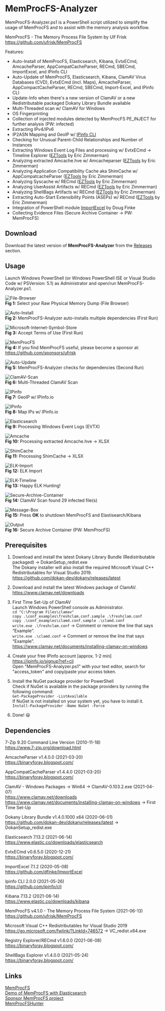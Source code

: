 # MemProcFS-Analyzer
MemProcFS-Analyzer.ps1 is a PowerShell script utilized to simplify the usage of MemProcFS and to assist with the memory analysis workflow.

MemProcFS - The Memory Process File System by Ulf Frisk  
https://github.com/ufrisk/MemProcFS  

Features:
* Auto-Install of MemProcFS, Elasticsearch, Kibana, EvtxECmd, AmcacheParser, AppCompatCacheParser, RECmd, SBECmd, ImportExcel, and IPinfo CLI  
* Auto-Update of MemProcFS, Elasticsearch, Kibana, ClamAV Virus Databases (CVD), EvtxECmd (incl. Maps), AmcacheParser, AppCompactCacheParser, RECmd, SBECmd, Import-Excel, and IPinfo CLI
* Update-Info when there's a new version of ClamAV or a new Redistributable packaged Dokany Library Bundle available  
* Multi-Threaded scan w/ ClamAV for Windows  
* OS Fingerprinting  
* Collection of injected modules detected by MemProcFS PE_INJECT for further analysis (PW: infected)
* Extracting IPv4/IPv6  
* IP2ASN Mapping and GeoIP w/ [IPinfo CLI](https://github.com/ipinfo/cli)  
* Checking for Unusual Parent-Child Relationships and Number of Instances  
* Extracting Windows Event Log Files and processing w/ EvtxECmd &#8594; Timeline Explorer ([EZTools](https://ericzimmerman.github.io/) by Eric Zimmerman)  
* Analyzing extracted Amcache.hve w/ Amcacheparser ([EZTools](https://ericzimmerman.github.io/) by Eric Zimmerman)  
* Analyzing Application Compatibility Cache aka ShimCache w/ AppCompatcacheParser ([EZTools](https://ericzimmerman.github.io/) by Eric Zimmerman)  
* Analyzing Syscache w/ RECmd ([EZTools](https://ericzimmerman.github.io/) by Eric Zimmerman)  
* Analyzing UserAssist Artifacts w/ RECmd ([EZTools](https://ericzimmerman.github.io/) by Eric Zimmerman)  
* Analyzing ShellBags Artifacts w/ RECmd ([EZTools](https://ericzimmerman.github.io/) by Eric Zimmerman)  
* Extracting Auto-Start Extensibility Points (ASEPs) w/ RECmd ([EZTools](https://ericzimmerman.github.io/) by Eric Zimmerman) 
* Integration of PowerShell module [ImportExcel](https://github.com/dfinke/ImportExcel) by Doug Finke
* Collecting Evidence Files (Secure Archive Container &#8594; PW: MemProcFS)  

## Download 
Download the latest version of **MemProcFS-Analyzer** from the [Releases](https://github.com/evild3ad/MemProcFS-Analyzer/releases) section.  

## Usage  
Launch Windows PowerShell (or Windows PowerShell ISE or Visual Studio Code w/ PSVersion: 5.1) as Administrator and open/run MemProcFS-Analyzer.ps1. 

![File-Browser](https://github.com/evild3ad/MemProcFS-Analyzer/blob/195b43a37a11e58998d03213717f70e22c6bae54/Screenshots/01.png)  
**Fig 1:** Select your Raw Physical Memory Dump (File Browser)

![Auto-Install](https://github.com/evild3ad/MemProcFS-Analyzer/blob/195b43a37a11e58998d03213717f70e22c6bae54/Screenshots/02.png)  
**Fig 2:** MemProcFS-Analyzer auto-installs multiple dependencies (First Run)

![Microsoft-Internet-Symbol-Store](https://github.com/evild3ad/MemProcFS-Analyzer/blob/195b43a37a11e58998d03213717f70e22c6bae54/Screenshots/03.png)  
**Fig 3:** Accept Terms of Use (First Run)  

![MemProcFS](https://github.com/evild3ad/MemProcFS-Analyzer/blob/195b43a37a11e58998d03213717f70e22c6bae54/Screenshots/04.png)  
**Fig 4:** If you find MemProcFS useful, please become a sponsor at: https://github.com/sponsors/ufrisk  

![Auto-Update](https://github.com/evild3ad/MemProcFS-Analyzer/blob/195b43a37a11e58998d03213717f70e22c6bae54/Screenshots/05.png)  
**Fig 5:** MemProcFS-Analyzer checks for dependencies (Second Run)

![ClamAV-Scan](https://github.com/evild3ad/MemProcFS-Analyzer/blob/d4b43171c4dacaf42cd983b5ea9810ba29e0bd7e/Screenshots/ClamAV-Scan.png)  
**Fig 6:** Multi-Threaded ClamAV Scan

![IPinfo](https://github.com/evild3ad/MemProcFS-Analyzer/blob/28d128fdf058b056e929dd925433edfd2f10cbfd/Screenshots/IPinfo.png)  
**Fig 7:** GeoIP w/ IPinfo.io

![IPinfo](https://github.com/evild3ad/MemProcFS-Analyzer/blob/e5505296fd5ea604af15f4882a5478a44160f321/Screenshots/Map.png)  
**Fig 8:** Map IPs w/ IPinfo.io

![Elasticsearch](https://github.com/evild3ad/MemProcFS-Analyzer/blob/e804fa5bd5195757a5a36d9bed8aa04b83dbbcca/Screenshots/EventLogs.png)  
**Fig 9:** Processing Windows Event Logs (EVTX)

![Amcache](https://github.com/evild3ad/MemProcFS-Analyzer/blob/d547838fe2320e8812b3c4c3000a581c9a0e350c/Screenshots/Amcache.png)  
**Fig 10:** Processing extracted Amcache.hve &#8594; XLSX  

![ShimCache](https://github.com/evild3ad/MemProcFS-Analyzer/blob/28d128fdf058b056e929dd925433edfd2f10cbfd/Screenshots/ShimCache.png)  
**Fig 11:** Processing ShimCache &#8594; XLSX  

![ELK-Import](https://github.com/evild3ad/MemProcFS-Analyzer/blob/662aace82f911c1248dee6cbcf4b3a6e78aa8d0d/Screenshots/ELK-Import.png)  
**Fig 12:** ELK Import

![ELK-Timeline](https://github.com/evild3ad/MemProcFS-Analyzer/blob/d3bfab5168ed22979338e4a379200020885cdc82/Screenshots/ELK-Timeline.png)  
**Fig 13:** Happy ELK Hunting!

![Secure-Archive-Container](https://github.com/evild3ad/MemProcFS-Analyzer/blob/e804fa5bd5195757a5a36d9bed8aa04b83dbbcca/Screenshots/Secure-Archive-Container.png)  
**Fig 14:** ClamAV Scan found 29 infected file(s)

![Message-Box](https://github.com/evild3ad/MemProcFS-Analyzer/blob/d3bfab5168ed22979338e4a379200020885cdc82/Screenshots/Message-Box.png)  
**Fig 15:** Press **OK** to shutdown MemProcFS and Elastisearch/Kibana

![Output](https://github.com/evild3ad/MemProcFS-Analyzer/blob/8d55333f9c89d120b76d454ce60fca167767ba2b/Screenshots/Output.png)  
**Fig 16:** Secure Archive Container (PW: MemProcFS)

## Prerequisites 
1. Download and install the latest Dokany Library Bundle (Redistributable packaged) &#8594; DokanSetup_redist.exe  
The Dokany installer will also install the required Microsoft Visual C++ Redistributables for Visual Studio 2019.  
https://github.com/dokan-dev/dokany/releases/latest  

2. Download and install the latest Windows package of ClamAV.  
https://www.clamav.net/downloads 

3. First Time Set-Up of ClamAV  
Launch Windows PowerShell console as Administrator.  
`cd "C:\Program Files\clamav"`  
`copy .\conf_examples\freshclam.conf.sample .\freshclam.conf`  
`copy .\conf_examples\clamd.conf.sample .\clamd.conf`  
`write.exe .\freshclam.conf`  &#8594; Comment or remove the line that says “Example”.  
`write.exe .\clamd.conf` &#8594; Comment or remove the line that says “Example”.  
https://www.clamav.net/documents/installing-clamav-on-windows  

4. Create your free IPinfo account [approx. 1-2 min]  
https://ipinfo.io/signup?ref=cli  
Open "MemProcFS-Analyzer.ps1" with your text editor, search for "access_token" and copy/paste your access token.

5. Install the NuGet package provider for PowerShell  
Check if NuGet is available in the package providers by running the following command:  
`Get-PackageProvider -ListAvailable`  
If NuGet is not installed on your system yet, you have to install it.  
`Install-PackageProvider -Name NuGet -Force`  

6. Done! :smiley:  

## Dependencies
7-Zip 9.20 Command Line Version (2010-11-18)  
https://www.7-zip.org/download.html  

AmcacheParser v1.4.0.0 (2021-03-20)  
https://binaryforay.blogspot.com/  

AppCompatCacheParser v1.4.4.0 (2021-03-20)  
https://binaryforay.blogspot.com/  

ClamAV - Windows Packages &#8594; Win64 &#8594; ClamAV-0.103.2.exe (2021-04-07)  
https://www.clamav.net/downloads  
https://www.clamav.net/documents/installing-clamav-on-windows &#8594; First Time Set-Up  

Dokany Library Bundle v1.4.0.1000 x64 (2020-06-01)  
https://github.com/dokan-dev/dokany/releases/latest &#8594; DokanSetup_redist.exe  

Elasticsearch 7.13.2 (2021-06-14)  
https://www.elastic.co/downloads/elasticsearch  

EvtxECmd v0.6.5.0 (2020-12-21)  
https://binaryforay.blogspot.com/  

ImportExcel 7.1.2 (2020-05-08)  
https://github.com/dfinke/ImportExcel  

Ipinfo CLI 2.0.0 (2021-05-26)  
https://github.com/ipinfo/cli  

Kibana 7.13.2 (2021-06-14)  
https://www.elastic.co/downloads/kibana  

MemProcFS v4.1.0 - The Memory Process File System (2021-06-13)  
https://github.com/ufrisk/MemProcFS  

Microsoft Visual C++ Redistributables for Visual Studio 2019  
https://go.microsoft.com/fwlink/?LinkId=746572 &#8594; VC_redist.x64.exe  

Registry Explorer/RECmd v1.6.0.0 (2021-06-08)  
https://binaryforay.blogspot.com/  

ShellBags Explorer v1.4.0.0 (2021-05-24)  
https://binaryforay.blogspot.com/  

## Links
[MemProcFS](https://github.com/ufrisk/MemProcFS)  
[Demo of MemProcFS with Elasticsearch](https://www.youtube.com/watch?v=JcIlowlrvyI)  
[Sponsor MemProcFS project](https://github.com/sponsors/ufrisk)  
[MemProcFSHunter](https://github.com/memprocfshunt/MemProcFSHunter)  
